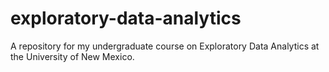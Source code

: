 # exploratory-data-analytics
A repository for my undergraduate course on Exploratory Data Analytics at the University of New Mexico.
